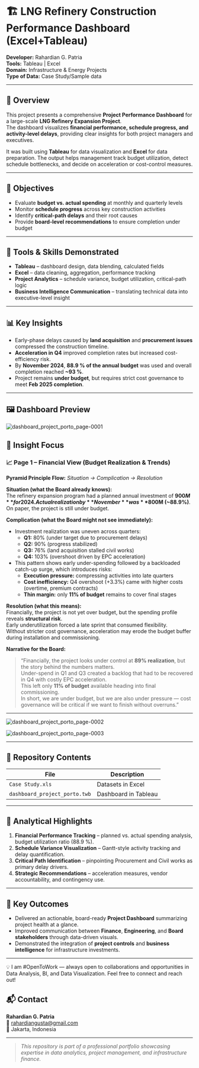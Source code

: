 # 🏗️ LNG Refinery Construction Performance Dashboard (Excel+Tableau)

**Developer:** Rahardian G. Patria  
**Tools:** Tableau | Excel  
**Domain:** Infrastructure & Energy Projects  
**Type of Data:** Case Study/Sample data  

---

## 📘 Overview
This project presents a comprehensive **Project Performance Dashboard** for a large-scale **LNG Refinery Expansion Project**.  
The dashboard visualizes **financial performance, schedule progress, and activity-level delays**, providing clear insights for both project managers and executives.

It was built using **Tableau** for data visualization and **Excel** for data preparation. The output helps management track budget utilization, detect schedule bottlenecks, and decide on acceleration or cost-control measures.

---

## 🎯 Objectives
- Evaluate **budget vs. actual spending** at monthly and quarterly levels  
- Monitor **schedule progress** across key construction activities  
- Identify **critical-path delays** and their root causes  
- Provide **board-level recommendations** to ensure completion under budget  

---

## 🧩 Tools & Skills Demonstrated
- **Tableau** – dashboard design, data blending, calculated fields  
- **Excel** – data cleaning, aggregation, performance tracking  
- **Project Analytics** – schedule variance, budget utilization, critical-path logic  
- **Business Intelligence Communication** – translating technical data into executive-level insight  

---

## 📊 Key Insights
- Early-phase delays caused by **land acquisition** and **procurement issues** compressed the construction timeline.  
- **Acceleration in Q4** improved completion rates but increased cost-efficiency risk.  
- By **November 2024**, **88.9 % of the annual budget** was used and overall completion reached **~93 %**.  
- Project remains **under budget**, but requires strict cost governance to meet **Feb 2025 completion**.  

---

## 🖼️ Dashboard Preview
![dashboard_project_porto_page-0001](https://github.com/user-attachments/assets/4fd56f36-a3e5-487d-bd93-30efd3886632)

## 🧭 Insight Focus

### 📈 Page 1 – Financial View (Budget Realization & Trends)

**Pyramid Principle Flow:** *Situation → Complication → Resolution*

**Situation (what the Board already knows):**  
The refinery expansion program had a planned annual investment of **$900M** for 2024.  
Actual realization by **November** was **$800M (~88.9%)**. On paper, the project is still under budget.

**Complication (what the Board might not see immediately):**
- Investment realization was uneven across quarters:  
  - **Q1:** 80% (under target due to procurement delays)  
  - **Q2:** 90% (progress stabilized)  
  - **Q3:** 76% (land acquisition stalled civil works)  
  - **Q4:** 103% (overshoot driven by EPC acceleration)
- This pattern shows early under-spending followed by a backloaded catch-up surge, which introduces risks:
  - **Execution pressure:** compressing activities into late quarters  
  - **Cost inefficiency:** Q4 overshoot (+3.3%) came with higher costs (overtime, premium contracts)  
  - **Thin margin:** only **11% of budget** remains to cover final stages  

**Resolution (what this means):**  
Financially, the project is not yet over budget, but the spending profile reveals **structural risk**.  
Early underutilization forced a late sprint that consumed flexibility.  
Without stricter cost governance, acceleration may erode the budget buffer during installation and commissioning.

**Narrative for the Board:**  
> “Financially, the project looks under control at **89% realization**, but the story behind the numbers matters.  
> Under-spend in Q1 and Q3 created a backlog that had to be recovered in Q4 with costly EPC acceleration.  
> This left only **11% of budget** available heading into final commissioning.  
> In short, we are under budget, but we are also under pressure — cost governance will be critical if we want to finish without overruns.”

---
![dashboard_project_porto_page-0002](https://github.com/user-attachments/assets/da05fa18-4a5a-417d-b2d8-6ed7ace0009a)

![dashboard_project_porto_page-0003](https://github.com/user-attachments/assets/0f45402f-ff8b-426f-8f9e-9069edc8a4b9)

---
## 📁 Repository Contents
| File | Description |
|------|--------------|
| `Case Study.xls` | Datasets in Excel |
| `dashboard_project_porto.twb` | Dashboard in Tableau |

---

## 🧠 Analytical Highlights
1. **Financial Performance Tracking** – planned vs. actual spending analysis, budget utilization ratio (88.9 %).  
2. **Schedule Variance Visualization** – Gantt-style activity tracking and delay quantification.  
3. **Critical Path Identification** – pinpointing Procurement and Civil works as primary delay drivers.  
4. **Strategic Recommendations** – acceleration measures, vendor accountability, and contingency use.  

---

## 🚀 Key Outcomes
- Delivered an actionable, board-ready **Project Dashboard** summarizing project health at a glance.  
- Improved communication between **Finance**, **Engineering**, and **Board stakeholders** through data-driven visuals.  
- Demonstrated the integration of **project controls** and **business intelligence** for infrastructure investments.  

---
💡 I am #OpenToWork — always open to collaborations and opportunities in Data Analysis, BI, and Data Visualization. Feel free to connect and reach out!

## 📬 Contact
**Rahardian G. Patria**  
📧 rahardiangusta@gmail.com  
📍 Jakarta, Indonesia  

---

> *This repository is part of a professional portfolio showcasing expertise in data analytics, project management, and infrastructure finance.*
